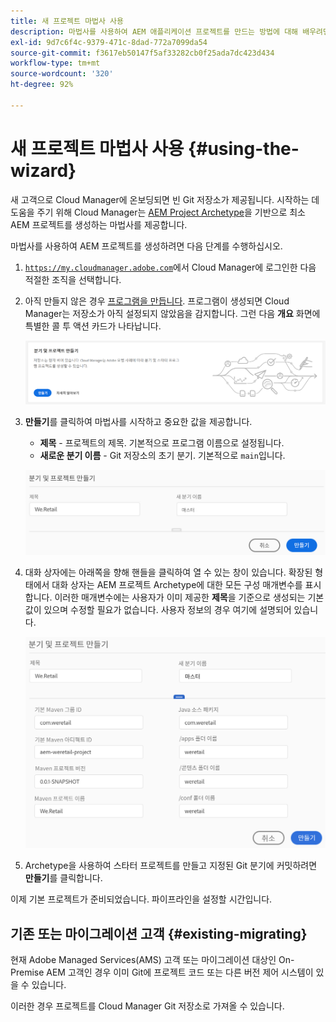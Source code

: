 ```yaml
---
title: 새 프로젝트 마법사 사용
description: 마법사를 사용하여 AEM 애플리케이션 프로젝트를 만드는 방법에 대해 배우려면 이 페이지를 따르십시오.
exl-id: 9d7c6f4c-9379-471c-8dad-772a7099da54
source-git-commit: f3617eb50147f5af33282cb0f25ada7dc423d434
workflow-type: tm+mt
source-wordcount: '320'
ht-degree: 92%

---
```



# 새 프로젝트 마법사 사용 {#using-the-wizard}

새 고객으로 Cloud Manager에 온보딩되면 빈 Git 저장소가 제공됩니다. 시작하는 데 도움을 주기 위해 Cloud Manager는 [AEM Project Archetype](https://github.com/adobe/aem-project-archetype)을 기반으로 최소 AEM 프로젝트를 생성하는 마법사를 제공합니다.

마법사를 사용하여 AEM 프로젝트를 생성하려면 다음 단계를 수행하십시오.

1. [`https://my.cloudmanager.adobe.com`](https://my.cloudmanager.adobe.com)에서 Cloud Manager에 로그인한 다음 적절한 조직을 선택합니다.

1. 아직 만들지 않은 경우 [프로그램을 만듭니다](program-setup.md). 프로그램이 생성되면 Cloud Manager는 저장소가 아직 설정되지 않았음을 감지합니다. 그런 다음 **개요** 화면에 특별한 콜 투 액션 카드가 나타납니다.

   ![프로젝트 CTA 제작](/help/assets/image2018-10-3_14-29-44.png)

1. **만들기**&#x200B;를 클릭하여 마법사를 시작하고 중요한 값을 제공합니다.

   * **제목** - 프로젝트의 제목. 기본적으로 프로그램 이름으로 설정됩니다.
   * **새로운 분기 이름** - Git 저장소의 초기 분기. 기본적으로 `main`입니다.

   ![프로젝트 값](/help/assets/screen_shot_2018-10-08at55825am.png)

1. 대화 상자에는 아래쪽을 향해 핸들을 클릭하여 열 수 있는 창이 있습니다. 확장된 형태에서 대화 상자는 AEM 프로젝트 Archetype에 대한 모든 구성 매개변수를 표시합니다. 이러한 매개변수에는 사용자가 이미 제공한 **제목**&#x200B;을 기준으로 생성되는 기본값이 있으며 수정할 필요가 없습니다. 사용자 정보의 경우 여기에 설명되어 있습니다.

   ![자세한 Archetype 매개변수](/help/assets/screen_shot_2018-10-08at60032am.png)

1. Archetype을 사용하여 스타터 프로젝트를 만들고 지정된 Git 분기에 커밋하려면 **만들기**&#x200B;를 클릭합니다.

이제 기본 프로젝트가 준비되었습니다. 파이프라인을 설정할 시간입니다.

## 기존 또는 마이그레이션 고객 {#existing-migrating}

현재 Adobe Managed Services(AMS) 고객 또는 마이그레이션 대상인 On-Premise AEM 고객인 경우 이미 Git에 프로젝트 코드 또는 다른 버전 제어 시스템이 있을 수 있습니다.

이러한 경우 프로젝트를 Cloud Manager Git 저장소로 가져올 수 있습니다.
